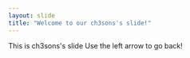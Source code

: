 ```yaml
---
layout: slide
title: "Welcome to our ch3sons's slide!"
---
```

This is ch3sons's slide
Use the left arrow to go back!
